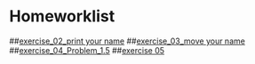 # Homeworklist
##[exercise_02_print your name](https://github.com/maphyca/compuational_physics_2014301020045/blob/master/homework/exercise_02_print%20your%20name.md)
##[exercise_03_move your name](https://github.com/maphyca/compuational_physics_2014301020045/blob/master/homework/exercise_03_move%20your%20name.md)
##[exercise_04_Problem_1.5](https://github.com/maphyca/compuational_physics_2014301020045/blob/master/homework/exercise_04_Problem%201.5.md)
##[exercise 05](https://github.com/maphyca/compuational_physics_2014301020045/blob/master/homework/exercise_05simulating%20the%20missiles.py_)
